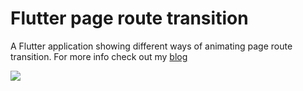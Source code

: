 # Flutter page route transition

A Flutter application showing different ways of animating page route transition. For more info check out my [blog](https://medium.com/flutter-community/everything-you-need-to-know-about-flutter-page-route-transition-9ef5c1b32823)

<img src ="https://github.com/divyanshub024/Flutter-page-route-transition/blob/master/art/route_transition.gif" />
